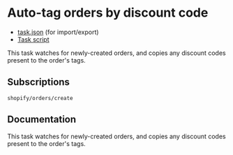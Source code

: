 # Auto-tag orders by discount code

* [task.json](../../tasks/auto-tag-orders-by-discount-code.json) (for import/export)
* [Task script](./script.liquid)

This task watches for newly-created orders, and copies any discount codes present to the order's tags.

## Subscriptions

```liquid
shopify/orders/create
```

## Documentation

This task watches for newly-created orders, and copies any discount codes present to the order's tags.
